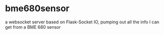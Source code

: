 # bme680sensor
a websocket server based on Flask-Socket IO, pumping out all the info I can get from a BME 680 sensor
